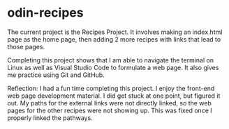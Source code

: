 # odin-recipes
The current project is the Recipes Project. It involves making an index.html page as the home page, then adding 2 more recipes with links that lead to those pages.

Completing this project shows that I am able to navigate the terminal on Linux as well as Visual Studio Code to formulate a web page. It also gives me practice using Git and GitHub.

Reflection: 
I had a fun time completing this project. I enjoy the front-end web page development material. I did get stuck at one point, but figured it out. My paths for the external links were not directly linked, so the web pages for the other recipes were not showing up. This was fixed once I properly linked the pathways.